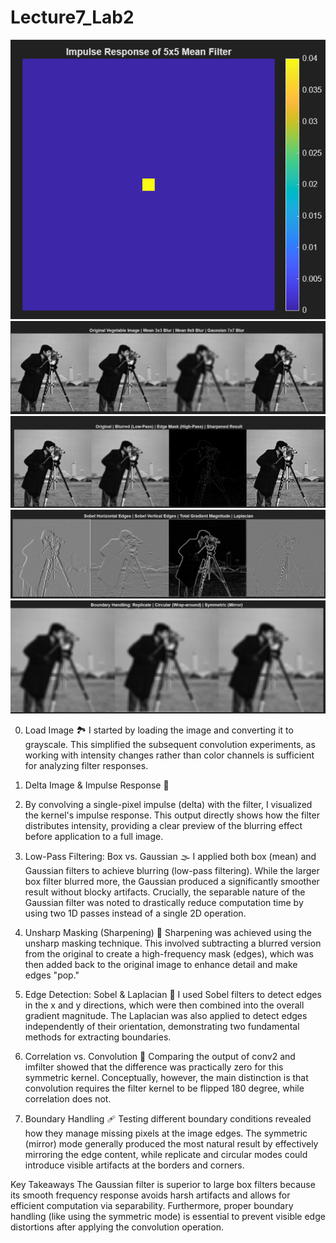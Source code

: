 # Lecture7_Lab2
![images](https://github.com/Khan548-codes/Lecture7_Lab2/blob/main/images/sss1.png)
![images](https://github.com/Khan548-codes/Lecture7_Lab2/blob/main/images/sss2.png)
![images](https://github.com/Khan548-codes/Lecture7_Lab2/blob/main/images/sss3.png)
![images](https://github.com/Khan548-codes/Lecture7_Lab2/blob/main/images/sss4.png)
![images](https://github.com/Khan548-codes/Lecture7_Lab2/blob/main/images/sss5.png)

0) Load Image 🏞️
I started by loading the image and converting it to grayscale. This simplified the subsequent convolution experiments, as working with intensity changes rather than color channels is sufficient for analyzing filter responses.

1) Delta Image & Impulse Response 🔬
2) By convolving a single-pixel impulse (delta) with the filter, I visualized the kernel's impulse response. This output directly shows how the filter distributes intensity, providing a clear preview of the blurring effect before application to a full image.

2) Low-Pass Filtering: Box vs. Gaussian 🌫️
I applied both box (mean) and Gaussian filters to achieve blurring (low-pass filtering). While the larger box filter blurred more, the Gaussian produced a significantly smoother result without blocky artifacts. Crucially, the separable nature of the Gaussian filter was noted to drastically reduce computation time by using two 1D passes instead of a single 2D operation.

3) Unsharp Masking (Sharpening) 🔪
Sharpening was achieved using the unsharp masking technique. This involved subtracting a blurred version from the original to create a high-frequency mask (edges), which was then added back to the original image to enhance detail and make edges "pop."

4) Edge Detection: Sobel & Laplacian 🚧
I used Sobel filters to detect edges in the x and y directions, which were then combined into the overall gradient magnitude. The Laplacian was also applied to detect edges independently of their orientation, demonstrating two fundamental methods for extracting boundaries.

5) Correlation vs. Convolution 🔄
Comparing the output of conv2 and imfilter showed that the difference was practically zero for this symmetric kernel. Conceptually, however, the main distinction is that convolution requires the filter kernel to be flipped 180 degree, while correlation does not.

6) Boundary Handling 🩹
Testing different boundary conditions revealed how they manage missing pixels at the image edges. The symmetric (mirror) mode generally produced the most natural result by effectively mirroring the edge content, while replicate and circular modes could introduce visible artifacts at the borders and corners.

Key Takeaways
The Gaussian filter is superior to large box filters because its smooth frequency response avoids harsh artifacts and allows for efficient computation via separability. Furthermore, proper boundary handling (like using the symmetric mode) is essential to prevent visible edge distortions after applying the convolution operation.
